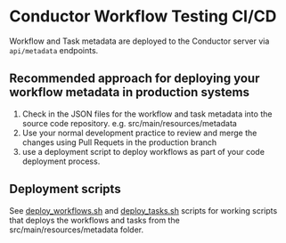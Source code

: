 # Conductor Workflow Testing CI/CD

Workflow and Task metadata are deployed to the Conductor server via `api/metadata` endpoints. 

## Recommended approach for deploying your workflow metadata in production systems
1. Check in the JSON files for the workflow and task metadata into the source code repository.  e.g. src/main/resources/metadata
2. Use your normal development practice to review and merge the changes using Pull Requets in the production branch
3. use a deployment script to deploy workflows as part of your code deployment process.

## Deployment scripts
See [deploy_workflows.sh](src/deploy_workflows.sh) and [deploy_tasks.sh](src/deploy_tasks.sh) scripts for working scripts that deploys the workflows and tasks from the src/main/resources/metadata folder.